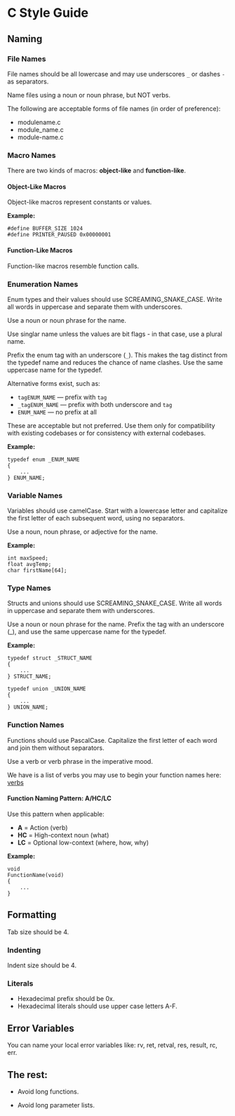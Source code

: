 # C Style Guide

## Naming

### File Names

File names should be all lowercase and may use underscores `_` or dashes `-`
as separators.

Name files using a noun or noun phrase, but NOT verbs.

The following are acceptable forms of file names (in order of preference):

* modulename.c
* module_name.c
* module-name.c

### Macro Names

There are two kinds of macros: **object-like** and **function-like**.

#### Object-Like Macros

Object-like macros represent constants or values.

**Example:**
```
#define BUFFER_SIZE 1024
#define PRINTER_PAUSED 0x00000001
```

#### Function-Like Macros

Function-like macros resemble function calls.

### Enumeration Names

Enum types and their values should use SCREAMING_SNAKE_CASE. Write all words in
uppercase and separate them with underscores.

Use a noun or noun phrase for the name.

Use singlar name unless the values are bit flags - in that case, use a plural
name.

Prefix the enum tag with an underscore (`_`). This makes the tag distinct from
the typedef name and reduces the chance of name clashes. Use the same uppercase
name for the typedef.

Alternative forms exist, such as:
- `tagENUM_NAME` — prefix with `tag`
- `_tagENUM_NAME` — prefix with both underscore and `tag`
- `ENUM_NAME` — no prefix at all

These are acceptable but not preferred. Use them only for compatibility with
existing codebases or for consistency with external codebases.

**Example:**
```
typedef enum _ENUM_NAME
{
    ...
} ENUM_NAME;
```

### Variable Names

Variables should use camelCase. Start with a lowercase letter and capitalize
the first letter of each subsequent word, using no separators.

Use a noun, noun phrase, or adjective for the name.

**Example:**
```
int maxSpeed;
float avgTemp;
char firstName[64];
```

### Type Names

Structs and unions should use SCREAMING_SNAKE_CASE. Write all words in
uppercase and separate them with underscores.

Use a noun or noun phrase for the name. Prefix the tag with an underscore (_),
and use the same uppercase name for the typedef.

**Example:**
```
typedef struct _STRUCT_NAME
{
    ...
} STRUCT_NAME;
```

```
typedef union _UNION_NAME
{
    ...
} UNION_NAME;
```

### Function Names

Functions should use PascalCase. Capitalize the first letter of each word
and join them without separators.

Use a verb or verb phrase in the imperative mood.

We have is a list of verbs you may use to begin your function names here:
[verbs](verbs.txt)

#### Function Naming Pattern: A/HC/LC

Use this pattern when applicable:

- **A** = Action (verb)
- **HC** = High-context noun (what)
- **LC** = Optional low-context (where, how, why)

**Example:**
```
void
FunctionName(void)
{
    ...
}
```

## Formatting

Tab size should be 4.

### Indenting

Indent size should be 4.

### Literals

* Hexadecimal prefix should be 0x.
* Hexadecimal literals should use upper case letters A-F.

## Error Variables

You can name your local error variables like: rv, ret, retval, res, result,
rc, err.

## The rest:

* Avoid long functions.

* Avoid long parameter lists.
